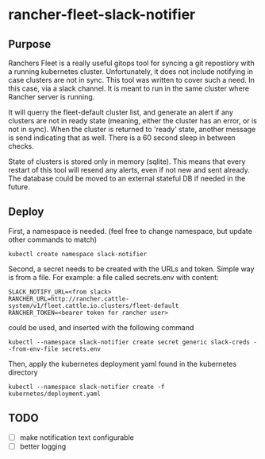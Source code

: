 # rancher-fleet-slack-notifier

## Purpose
Ranchers Fleet is a really useful gitops tool for syncing a git repostiory with a running kubernetes cluster. Unfortunately, it does not include notifying in case clusters are not in sync. This tool was written to cover such a need. In this case, via a slack channel. It is meant to run in the same cluster where Rancher server is running. 

It will querry the fleet-default cluster list, and generate an alert if any clusters are not in ready state (meaning, either the cluster has an error, or is not in sync). When the cluster is returned to 'ready' state, another message is send indicating that as well. There is a 60 second sleep in between checks.

State of clusters is stored only in memory (sqlite). This means that every restart of this tool will resend any alerts, even if not new and sent already. The database could be moved to an external stateful DB if needed in the future.

## Deploy
First, a namespace is needed. (feel free to change namespace, but update other commands to match)
```
kubectl create namespace slack-notifier
```

Second, a secret needs to be created with the URLs and token. Simple way is from a file. For example:
a file called secrets.env with content:
```
SLACK_NOTIFY_URL=<from slack>
RANCHER_URL=http://rancher.cattle-system/v1/fleet.cattle.io.clusters/fleet-default
RANCHER_TOKEN=<bearer token for rancher user>
```
could be used, and inserted with the following command
```
kubectl --namespace slack-notifier create secret generic slack-creds --from-env-file secrets.env        
```

Then, apply the kubernetes deployment yaml found in the kubernetes directory
```
kubectl --namespace slack-notifier create -f kubernetes/deployment.yaml
```


## TODO
- [ ] make notification text configurable
- [ ] better logging
